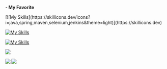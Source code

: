 <p><b>- My Favorite</b></p>
[![My Skills](https://skillicons.dev/icons?i=java,spring,maven,selenium,jenkins&theme=light)](https://skillicons.dev)

[![My Skills](https://skillicons.dev/icons?i=flutter,html,js,ts,nodejs,react,css,sass&theme=light)](https://skillicons.dev)

[![My Skills](https://skillicons.dev/icons?i=aws,gcp,firebase,eclipse,vim,md,bash,powershell,docker&theme=light)](https://skillicons.dev)

![](./profile-3d-contrib/profile-green-animate.svg)

<a href="https://github.com/anuraghazra/github-readme-stats">
  <img align="left" src="https://github-readme-stats.vercel.app/api?username=object1985&count_private=true&show_icons=true" />
</a>
<a href="https://github.com/anuraghazra/github-readme-stats">
  <img align="left" src="https://github-readme-stats.vercel.app/api/top-langs/?username=object1985" />
</a>
